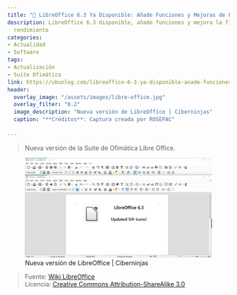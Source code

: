 ```yaml
---
title: "📰 LibreOffice 6.3 Ya Disponible: Añade Funciones y Mejoras de Fiabilidad y Rendimiento"
description: LibreOffice 6.3 disponible, añade funciones y mejora la fiabilidad y
  rendimiento
categories:
- Actualidad
- Software
tags:
- Actualización
- Suite Ofimática
link: https://ubunlog.com/libreoffice-6-3-ya-disponible-anade-funciones-y-mejora-la-fiabilidad-y-rendimiento
header:
  overlay_image: "/assets/images/libre-office.jpg"
  overlay_filter: "0.2"
  image_description: "Nueva versión de LibreOffice | Ciberninjas"
  caption: "**Créditos**: Captura creada por ROSEPAC"

---
```

> Nueva versión de la Suite de Ofimática Libre Office.

<figure>
    <a href="/assets/images/libre-office.jpg" class="image-popup"><img src="/assets/images/libre-officex636.jpg"></a>
    <figcaption>Nueva versión de LibreOffice | Ciberninjas</figcaption>
</figure>

> Fuente: [Wiki LibreOffice](https://wiki.documentfoundation.org/ReleaseNotes/6.3 "Wiki de la Fundación de LibreOffice: Ciberninjas")  
> Licencia:  [Creative Commons Attribution-ShareAlike 3.0](https://creativecommons.org/licenses/by-sa/3.0/ "Licencia del contenido de las imágenes de LibreOffice: Ciberninjas")